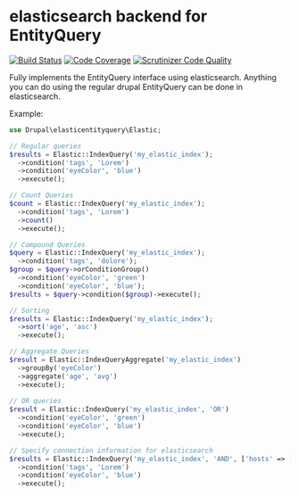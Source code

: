 # elasticsearch backend for EntityQuery

[![Build Status](https://scrutinizer-ci.com/g/phayes/elasticentityquery/badges/build.png?b=8.x-1.x)](https://scrutinizer-ci.com/g/phayes/elasticentityquery/build-status/8.x-1.x)
[![Code Coverage](https://scrutinizer-ci.com/g/phayes/elasticentityquery/badges/coverage.png?b=8.x-1.x)](https://scrutinizer-ci.com/g/phayes/elasticentityquery/?branch=8.x-1.x)
[![Scrutinizer Code Quality](https://scrutinizer-ci.com/g/phayes/elasticentityquery/badges/quality-score.png?b=8.x-1.x)](https://scrutinizer-ci.com/g/phayes/elasticentityquery/?branch=8.x-1.x)

Fully implements the EntityQuery interface using elasticsearch. Anything you can do using the regular drupal EntityQuery can be done in elasticsearch. 

Example:

```php
use Drupal\elasticentityquery\Elastic;

// Regular queries
$results = Elastic::IndexQuery('my_elastic_index');
  ->condition('tags', 'Lorem')
  ->condition('eyeColor', 'blue')
  ->execute();

// Count Queries
$count = Elastic::IndexQuery('my_elastic_index');
  ->condition('tags', 'Lorem')
  ->count()
  ->execute();

// Compound Queries
$query = Elastic::IndexQuery('my_elastic_index');
  ->condition('tags', 'dolore');
$group = $query->orConditionGroup()
  ->condition('eyeColor', 'green')
  ->condition('eyeColor', 'blue');
$results = $query->condition($group)->execute();

// Sorting
$results = Elastic::IndexQuery('my_elastic_index');
  ->sort('age', 'asc')
  ->execute();

// Aggregate Queries
$result = Elastic::IndexQueryAggregate('my_elastic_index')
  ->groupBy('eyeColor')
  ->aggregate('age', 'avg')
  ->execute();
  
// OR queries
$result = Elastic::IndexQuery('my_elastic_index', 'OR')
  ->condition('eyeColor', 'green')
  ->condition('eyeColor', 'blue')
  ->execute();

// Specify connection information for elasticsearch
$results = Elastic::IndexQuery('my_elastic_index', 'AND', ['hosts' => ['1.2.3.4:9200','1.2.3.5:9200']]);
  ->condition('tags', 'Lorem')
  ->condition('eyeColor', 'blue')
  ->execute();

```
